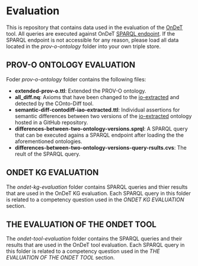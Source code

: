 # Evaluation

This is repository that contains data used in the evaluation of the [OnDeT](https://service.tib.eu/vdp/sandbox/ondet) tool. All queries are executed against OnDeT [SPARQL endpoint](http://ols4ing21.service.tib.eu:3030/#/dataset/test/query). If the SPARQL endpoint is not accessible for any reason, please load all data located in the *prov-o-ontology* folder into your own triple store. 

## PROV-O ONTOLOGY EVALUATION
Foder *prov-o-ontology* folder contains the following files:

* **extended-prov-o.ttl**: Extended the PROV-O ontology. 
* **all_diff.nq**: Axioms that have been changed to the [io-extracted](https://raw.githubusercontent.com/OpenEnergyPlatform/ontology/master/src/ontology/imports/iao-extracted.owl) and  detected by the COnto-Diff tool.
* **semantic-diff-contodiff-iao-extracted.ttl**: Individual assertions for semantic differences between two versions of the [io-extracted](https://github.com/OpenEnergyPlatform/ontology/tree/dev/src/ontology/imports) ontology hosted in a GitHub repository.
* **differences-between-two-ontology-versions.sprql**: A SPARQL query that can be executed agains a SPARQL endpoint after loading the the aforementioned ontologies.
* **differences-between-two-ontology-versions-query-rsults.cvs**: The reult of the SPARQL query. 

## ONDET KG EVALUATION 

The *ondet-kg-evaluation* folder contains SPARQL queries and thier results that are used in the OnDeT KG evaluation. Each SPARQL query in this folder is related to a competency question used in the *ONDET KG EVALUATION* section. 

## THE EVALUATION OF THE ONDET TOOL 
The *ondet-tool-evaluation* folder contains the SPARQL queries and their results that are used in the OnDeT tool evaluation. Each SPARQL query in this folder is related to a competency question used in the *THE EVALUATION OF THE ONDET TOOL* section. 

